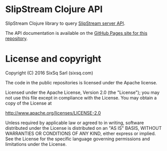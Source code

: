 # SlipStream Clojure API

SlipStream Clojure library to query [SlipStream server API][ss-api].

The API documentation is available on the [GitHub Pages site for this
repository][gh-pages].

# License and copyright

Copyright (C) 2016 SixSq Sarl (sixsq.com)

The code in the public repositories is licensed under the Apache
license.

Licensed under the Apache License, Version 2.0 (the "License"); you
may not use this file except in compliance with the License.  You may
obtain a copy of the License at

http://www.apache.org/licenses/LICENSE-2.0

Unless required by applicable law or agreed to in writing, software
distributed under the License is distributed on an "AS IS" BASIS,
WITHOUT WARRANTIES OR CONDITIONS OF ANY KIND, either express or
implied.  See the License for the specific language governing
permissions and limitations under the License.

[gh-pages]: https://slipstream.github.com/SlipStreamClojureAPI 
[ss-api]: http://ssapi.sixsq.com/
